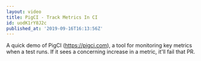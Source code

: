 ```yaml
---
layout: video
title: PigCI - Track Metrics In CI
id: uodK1rY8J2c
published_at: '2019-09-16T16:13:56Z'
---
```

A quick demo of PigCI (https://pigci.com), a tool for monitoring key metrics when a test runs. If it sees a concerning increase in a metric, it'll fail that PR.